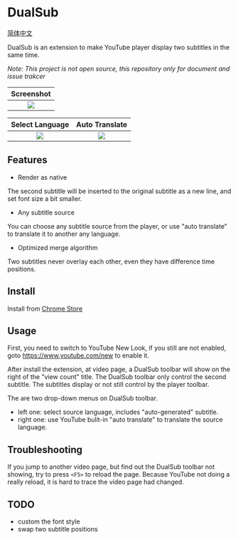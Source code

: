DualSub
=======

[简体中文](./README.zh-CN.md)

DualSub is an extension to make YouTube player display two subtitles in the same time.

*Note: This project is not open source, this repository only for document and issue trakcer*

| Screenshot |
| :--------: |
| <img src="https://raw.githubusercontent.com/muzuiget/dualsub-supports/master/images/main.png" /> |

| Select Language | Auto Translate |
| :-------------: | :------------: |
| <img src="https://raw.githubusercontent.com/muzuiget/dualsub-supports/master/images/language.png" /> | <img src="https://raw.githubusercontent.com/muzuiget/dualsub-supports/master/images/translate.png" /> |

Features
--------

* Render as native

The second subtitle will be inserted to the original subtitle as a new line, and set font size a bit smaller.

* Any subtitle source

You can choose any subtitle source from the player, or use "auto translate" to translate it to another any language.

* Optimized merge algorithm

Two subtitles never overlay each other, even they have difference time positions.

Install
-------

Install from [Chrome Store](https://chrome.google.com/webstore/detail/dualsub/gnlibmlfpencglodjpgnalbdebfhpmfp)

Usage
-----

First, you need to switch to YouTube New Look, if you still are not enabled, goto https://www.youtube.com/new to enable it.

After install the extension, at video page, a DualSub toolbar will show on the right of the "view count" title. The DualSub toolbar only control the second subtitle. The subtitles display or not still control by the player toolbar.

The are two drop-down menus on DualSub toolbar.

* left one: select source language, includes "auto-generated" subtitle.
* right one: use YouTube bulit-in "auto translate" to translate the source language.

Troubleshooting
---------------

If you jump to another video page, but find out the DualSub toolbar not showing, try to press `<F5>` to reload the page. Because YouTube not doing a really reload, it is hard to trace the video page had changed.

TODO
----

* custom the font style
* swap two subtitle positions
